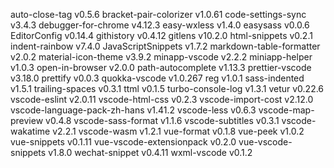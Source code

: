 auto-close-tag v0.5.6
bracket-pair-colorizer v1.0.61
code-settings-sync v3.4.3
debugger-for-chrome v4.12.3
easy-wxless v1.4.0
easysass v0.0.6
EditorConfig v0.14.4
githistory v0.4.12
gitlens v10.2.0
html-snippets v0.2.1
indent-rainbow v7.4.0
JavaScriptSnippets v1.7.2
markdown-table-formatter v2.0.2
material-icon-theme v3.9.2
minapp-vscode v2.2.2
miniapp-helper v1.0.3
open-in-browser v2.0.0
path-autocomplete v1.13.3
prettier-vscode v3.18.0
prettify v0.0.3
quokka-vscode v1.0.267
reg v1.0.1
sass-indented v1.5.1
trailing-spaces v0.3.1
ttml v0.1.5
turbo-console-log v1.3.1
vetur v0.22.6
vscode-eslint v2.0.11
vscode-html-css v0.2.3
vscode-import-cost v2.12.0
vscode-language-pack-zh-hans v1.41.2
vscode-less v0.6.3
vscode-map-preview v0.4.8
vscode-sass-format v1.1.6
vscode-subtitles v0.3.1
vscode-wakatime v2.2.1
vscode-wasm v1.2.1
vue-format v0.1.8
vue-peek v1.0.2
vue-snippets v0.1.11
vue-vscode-extensionpack v0.2.0
vue-vscode-snippets v1.8.0
wechat-snippet v0.4.11
wxml-vscode v0.1.2
